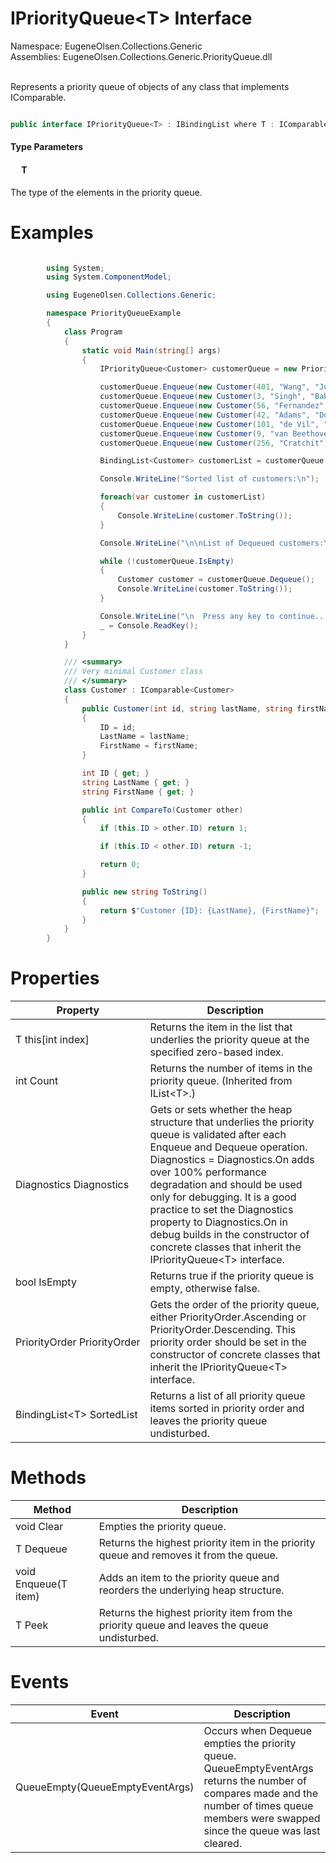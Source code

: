 # IPriorityQueue&lt;T&gt; Interface
Namespace: EugeneOlsen.Collections.Generic<br>
Assemblies: EugeneOlsen.Collections.Generic.PriorityQueue.dll

<br>Represents a priority queue of objects of any class that implements IComparable.


```csharp

public interface IPriorityQueue<T> : IBindingList where T : IComparable<T>

```
#### Type Parameters
#### &emsp; T

The type of the elements in the priority queue.

# Examples

```csharp

        using System;
        using System.ComponentModel;

        using EugeneOlsen.Collections.Generic;

        namespace PriorityQueueExample
        {
            class Program
            {
                static void Main(string[] args)
                {
                    IPriorityQueue<Customer> customerQueue = new PriorityQueue<Customer>(PriorityOrder.Ascending);

                    customerQueue.Enqueue(new Customer(401, "Wang", "Judy"));
                    customerQueue.Enqueue(new Customer(3, "Singh", "Babaji"));
                    customerQueue.Enqueue(new Customer(56, "Fernandez", "Guadalupe"));
                    customerQueue.Enqueue(new Customer(42, "Adams", "Douglas"));
                    customerQueue.Enqueue(new Customer(101, "de Vil", "Cruella"));
                    customerQueue.Enqueue(new Customer(9, "van Beethoven", "Ludwig"));
                    customerQueue.Enqueue(new Customer(256, "Cratchit", "Robert"));

                    BindingList<Customer> customerList = customerQueue.SortedList;

                    Console.WriteLine("Sorted list of customers:\n");

                    foreach(var customer in customerList)
                    {
                        Console.WriteLine(customer.ToString());
                    }

                    Console.WriteLine("\n\nList of Dequeued customers:\n");

                    while (!customerQueue.IsEmpty)
                    {
                        Customer customer = customerQueue.Dequeue();
                        Console.WriteLine(customer.ToString());
                    }

                    Console.WriteLine("\n  Press any key to continue...");
                    _ = Console.ReadKey();
                }
            }

            /// <summary>
            /// Very minimal Customer class
            /// </summary>
            class Customer : IComparable<Customer>
            {
                public Customer(int id, string lastName, string firstName)
                {
                    ID = id;
                    LastName = lastName;
                    FirstName = firstName;
                }

                int ID { get; }
                string LastName { get; }
                string FirstName { get; }

                public int CompareTo(Customer other)
                {
                    if (this.ID > other.ID) return 1;

                    if (this.ID < other.ID) return -1;

                    return 0;
                }

                public new string ToString()
                {
                    return $"Customer {ID}: {LastName}, {FirstName}";
                }
            }
        }

```

# Properties

Property | Description
---|---
T this[int index] | Returns the item in the list that underlies the priority queue at the specified zero-based index.
int Count | Returns the number of items in the priority queue.  (Inherited from IList&lt;T&gt;.)
Diagnostics Diagnostics | Gets or sets whether the heap structure that underlies the priority queue is validated after each Enqueue and Dequeue operation.  Diagnostics = Diagnostics.On adds over 100% performance degradation and should be used only for debugging.  It is a good practice to set the Diagnostics property to Diagnostics.On in debug builds in the constructor of concrete classes that inherit the IPriorityQueue&lt;T&gt; interface.
bool IsEmpty | Returns true if the priority queue is empty, otherwise false.
PriorityOrder&nbsp;PriorityOrder | Gets the order of the priority queue, either PriorityOrder.Ascending or PriorityOrder.Descending.  This priority order should be set in the constructor of concrete classes that inherit the IPriorityQueue&lt;T&gt; interface.
BindingList&lt;T&gt; SortedList | Returns a list of all priority queue items sorted in priority order and leaves the priority queue undisturbed.


# Methods

Method | Description
---|---
void Clear | Empties the priority queue.
T Dequeue | Returns the highest priority item in the priority queue and removes it from the queue.
void Enqueue(T item) | Adds an item to the priority queue and reorders the underlying heap structure.
T Peek | Returns the highest priority item from the priority queue and leaves the queue undisturbed.


# Events

Event | Description
---|---
QueueEmpty(QueueEmptyEventArgs) | Occurs when Dequeue empties the priority queue. QueueEmptyEventArgs returns the number of compares made and the number of times queue members were swapped since the queue was last cleared.
